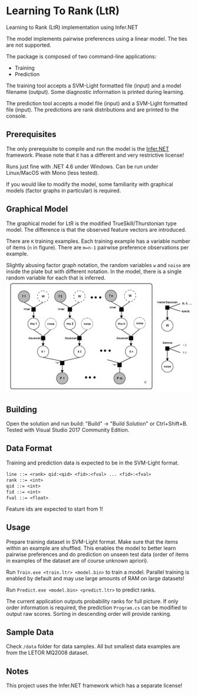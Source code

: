 # Learning To Rank (LtR)
Learning to Rank (LtR) implementation using Infer.NET

The model implements pairwise preferences using a linear model. The ties are not supported.

The package is composed of two command-line applications:
- Training
- Prediction

The training tool accepts a SVM-Light formatted file (input) and a model filename (output). Some diagnostic information is printed during learning.

The prediction tool accepts a model file (input) and a SVM-Light formatted file (input). The predictions are rank distributions and are printed to the console.

## Prerequisites
The only prerequisite to compile and run the model is the [Infer.NET](http://infernet.azurewebsites.net/) framework. Please note that it has a different and very restrictive license!

Runs just fine with .NET 4.6 under Windows. Can be run under Linux/MacOS with Mono (less tested).

If you would like to modify the model, some familiarity with graphical models (factor graphs in particular) is required.

## Graphical Model
The graphical model for LtR is the modified TrueSkill/Thurstonian type model. The difference is that the observed feature vectors are introduced.

There are `K` training examples. Each training example has a variable number of items (`n` in figure). There are `m=n-1` pairwise preference observations per example.

Slightly abusing factor graph notation, the random variables `w` and `noise` are inside the plate but with different notation. In the model, there is a single random variable for each that is inferred.
![TrueSkill/Thurstonian model for LtR](https://github.com/usptact/LearningToRank/blob/master/img/LtR%20Graphical%20Model.png)

## Building
Open the solution and run build: "Build" -> "Build Solution" or Ctrl+Shift+B. Tested with Visual Studio 2017 Community Edition.

## Data Format
Training and prediction data is expected to be in the SVM-Light format.

```
line ::= <rank> qid:<qid> <fid>:<fval> ... <fid>:<fval>
rank ::= <int>
qid ::= <int>
fid ::= <int>
fval ::= <float>
```

Feature ids are expected to start from 1!

## Usage
Prepare training dataset in SVM-Light format. Make sure that the items within an example are shuffled. This enables the model to better learn pairwise preferences and do prediction on unseen test data (order of items in examples of the dataset are of course unknown apriori).

Run `Train.exe <train.ltr> <model.bin>` to train a model. Parallel training is enabled by default and may use large amounts of RAM on large datasets!

Run `Predict.exe <model.bin> <predict.ltr>` to predict ranks.

The current application outputs probability ranks for full picture. If only order information is required, the prediction `Program.cs` can be modified to output raw scores. Sorting in descending order will provide ranking.

## Sample Data
Check `/data` folder for data samples. All but smallest data examples are from the LETOR MQ2008 dataset.

## Notes
This project uses the Infer.NET framework which has a separate license!
